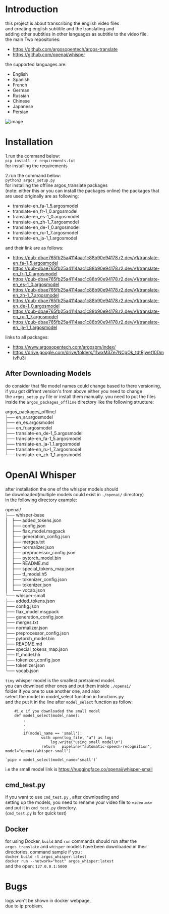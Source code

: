 # Introduction
this project is about transcribing the english video files  
and creating english subtitile and the translating and  
adding other subtitles in other languages as subtitle
to the video file.  
the main Two repositories:  
- https://github.com/argosopentech/argos-translate  
- https://github.com/openai/whisper  
  
the supported languages are:  
- English
- Spanish
- French
- German
- Russian
- Chinese
- Japanese
- Persian
  

![image](https://github.com/guipelder/whisper_argos/assets/79325164/0efd80d2-09e4-4bc8-86fb-2d788135a56c)  
  

# Installation
1.run the command below:  
`pip install -r requirements.txt`  
for installing the requirements  

2.run the command below:  
`python3 argos_setup.py`   
for installing the offline argos_translate packages  
(note: either this or you can install the packages online)
the packages that are used originally are as following:

  
- translate-en_fa-1_5.argosmodel  
- translate-en_fr-1_0.argosmodel
- translate-en_es-1_0.argosmodel  
- translate-en_zh-1_7.argosmodel  
- translate-en_de-1_0.argosmodel  
- translate-en_ru-1_7.argosmodel  
- translate-en_ja-1_1.argosmodel
  
and their link are as follows:  

- https://pub-dbae765fb25a4114aac1c88b90e94178.r2.dev/v1/translate-en_fa-1_5.argosmodel  
- https://pub-dbae765fb25a4114aac1c88b90e94178.r2.dev/v1/translate-en_fr-1_0.argosmodel  
- https://pub-dbae765fb25a4114aac1c88b90e94178.r2.dev/v1/translate-en_es-1_0.argosmodel  
- https://pub-dbae765fb25a4114aac1c88b90e94178.r2.dev/v1/translate-en_zh-1_7.argosmodel  
- https://pub-dbae765fb25a4114aac1c88b90e94178.r2.dev/v1/translate-en_de-1_0.argosmodel  
- https://pub-dbae765fb25a4114aac1c88b90e94178.r2.dev/v1/translate-en_ru-1_7.argosmodel  
- https://pub-dbae765fb25a4114aac1c88b90e94178.r2.dev/v1/translate-en_ja-1_1.argosmodel  
  
links to all packages:  
- https://www.argosopentech.com/argospm/index/  
- https://drive.google.com/drive/folders/11wxM3Ze7NCgOk_tdtRjwet10DmtvFu3i

## After Downloading Models

do consider that file model names could change based to there versioning, 
if you got diffrent version's from above either you need to change   
the `argos_setup.py` file or install them manually. 
you need to put the files inside the `argos_packages_offline`
directory like the following structure:   
  
argos_packages_offline/  
├── en_ar.argosmodel  
├── en_es.argosmodel  
├── en_fr.argosmodel  
├── translate-en_de-1_5.argosmodel  
├── translate-en_fa-1_5.argosmodel  
├── translate-en_ja-1_1.argosmodel  
├── translate-en_ru-1_7.argosmodel  
└── translate-en_zh-1_1.argosmodel  
  

# OpenAI Whisper
after installation the one of the whisper models should  
be downloaded(multiple models could exist in `./openai/` directory)  
in the following directory example:  
  
openai/  
├── whisper-base  
│   ├── added_tokens.json  
│   ├── config.json  
│   ├── flax_model.msgpack  
│   ├── generation_config.json  
│   ├── merges.txt  
│   ├── normalizer.json  
│   ├── preprocessor_config.json  
│   ├── pytorch_model.bin  
│   ├── README.md  
│   ├── special_tokens_map.json  
│   ├── tf_model.h5  
│   ├── tokenizer_config.json  
│   ├── tokenizer.json  
│   └── vocab.json  
└── whisper-small  
    ├── added_tokens.json  
    ├── config.json  
    ├── flax_model.msgpack  
    ├── generation_config.json  
    ├── merges.txt  
    ├── normalizer.json  
    ├── preprocessor_config.json  
    ├── pytorch_model.bin  
    ├── README.md  
    ├── special_tokens_map.json  
    ├── tf_model.h5  
    ├── tokenizer_config.json  
    ├── tokenizer.json  
    └── vocab.json  
 
`tiny` whisper model is the smallest pretrained model.    
you can download other ones and put them inside `./openai/`  
folder if you one to use another one, and also   
select the model in model_select function in functions.py  
and the put it in the line after `model_select` function as follow:
      
```
	#i.e if you downloaded the small model  
	def model_select(model_name):  
		.  
		.  
		.  
	 	if(model_name == 'small'):  
        		with open(log_file, "a") as log:  
            		log.write("using small model\n")  
        		return   pipeline("automatic-speech-recognition", model="openai/whisper-small")  
```
  	`pipe = model_select(model_name='small')`  
i.e the small model link is https://huggingface.co/openai/whisper-small  

## cmd_test.py
if you want to use `cmd_test.py` , after downloading and  
setting up the models, you need to rename your video file to `video.mkv`  
and put it in `cmd_test.py` directory.  
(`cmd_test.py` is for quick test)

## Docker
for using  Docker, `build` and `run` commands should
run after the `argos_translate` and `whisper` models 
have been downloaded in their directories.
command sample if you  :  
`docker build -t argos_whisper:latest`  
`docker run --network="host" argos_whisper:latest `  
and the open: 
`127.0.0.1:5000`  

# Bugs
logs won't be shown in docker webpage,  
due to ip problem.
 
